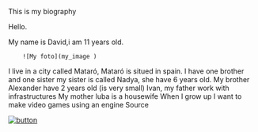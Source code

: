  This is my biography

  Hello.

  My name is David,i am 11 years old.
 
   	    ![My foto](my_image )
  
  I live in a city called Mataró, Mataró is situed in spain.
  I have one brother and one sister my sister is called Nadya, she have 6 years old.
  My brother Alexander have 2 years old (is very small)
  Ivan, my father work with infrastructures 
  My mother luba is a housewife 
  When I grow up I want to make video games using an engine Source 















  [![button](http://www.presentationpro.com/images/product/medium/slide/PPP_CGENE_LT3_Presentation-PowerPoint-Slide-Graphic_Push_Button_Up.jpg)](https://media.tenor.com/yheo1GGu3FwAAAAC/rick-roll-rick-ashley.gif)
  
  


